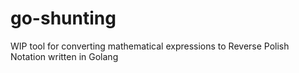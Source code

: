 # go-shunting

WIP tool for converting mathematical expressions to Reverse Polish Notation
written in Golang
